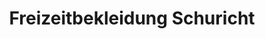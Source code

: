 ---
title: "Freizeitbekleidung Schuricht"
url: /groitzsch/freizeitbekleidung-schuricht/
shop: Kleidung
---